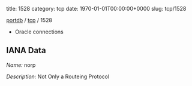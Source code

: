 title: 1528
category: tcp
date: 1970-01-01T00:00:00+0000
slug: tcp/1528

[portdb](/) / [tcp](/category/tcp.html) / 1528


* Oracle connections

## IANA Data

_Name:_ norp

_Description:_ Not Only a Routeing Protocol

